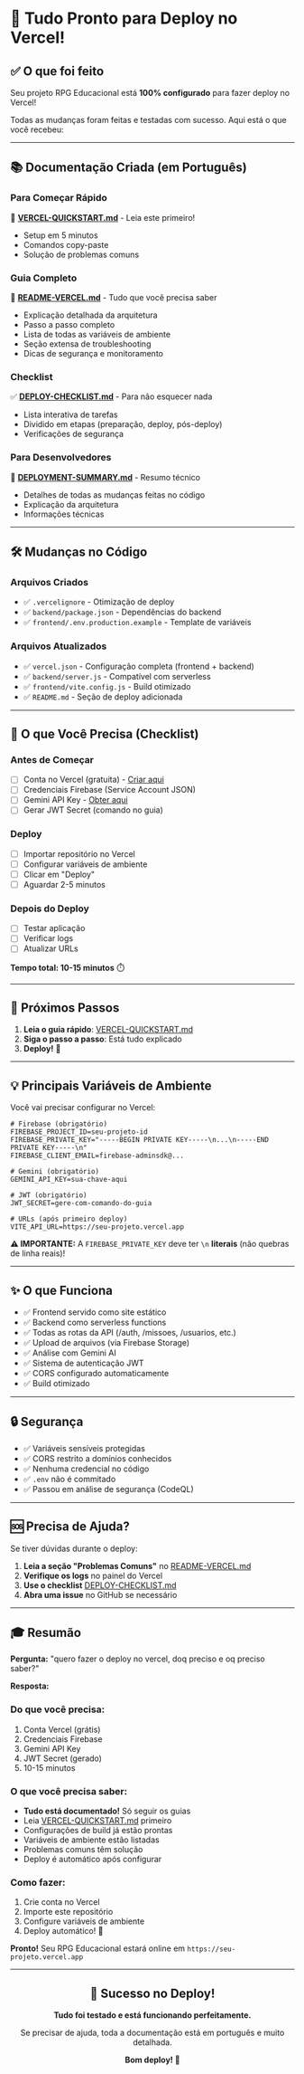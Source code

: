 # 🎉 Tudo Pronto para Deploy no Vercel!

## ✅ O que foi feito

Seu projeto RPG Educacional está **100% configurado** para fazer deploy no Vercel! 

Todas as mudanças foram feitas e testadas com sucesso. Aqui está o que você recebeu:

---

## 📚 Documentação Criada (em Português)

### Para Começar Rápido
🚀 **[VERCEL-QUICKSTART.md](VERCEL-QUICKSTART.md)** - Leia este primeiro!
- Setup em 5 minutos
- Comandos copy-paste
- Solução de problemas comuns

### Guia Completo
📖 **[README-VERCEL.md](README-VERCEL.md)** - Tudo que você precisa saber
- Explicação detalhada da arquitetura
- Passo a passo completo
- Lista de todas as variáveis de ambiente
- Seção extensa de troubleshooting
- Dicas de segurança e monitoramento

### Checklist
✅ **[DEPLOY-CHECKLIST.md](DEPLOY-CHECKLIST.md)** - Para não esquecer nada
- Lista interativa de tarefas
- Dividido em etapas (preparação, deploy, pós-deploy)
- Verificações de segurança

### Para Desenvolvedores
🔧 **[DEPLOYMENT-SUMMARY.md](DEPLOYMENT-SUMMARY.md)** - Resumo técnico
- Detalhes de todas as mudanças feitas no código
- Explicação da arquitetura
- Informações técnicas

---

## 🛠️ Mudanças no Código

### Arquivos Criados
- ✅ `.vercelignore` - Otimização de deploy
- ✅ `backend/package.json` - Dependências do backend
- ✅ `frontend/.env.production.example` - Template de variáveis

### Arquivos Atualizados
- ✅ `vercel.json` - Configuração completa (frontend + backend)
- ✅ `backend/server.js` - Compatível com serverless
- ✅ `frontend/vite.config.js` - Build otimizado
- ✅ `README.md` - Seção de deploy adicionada

---

## 🎯 O que Você Precisa (Checklist)

### Antes de Começar
- [ ] Conta no Vercel (gratuita) - [Criar aqui](https://vercel.com)
- [ ] Credenciais Firebase (Service Account JSON)
- [ ] Gemini API Key - [Obter aqui](https://makersuite.google.com/app/apikey)
- [ ] Gerar JWT Secret (comando no guia)

### Deploy
- [ ] Importar repositório no Vercel
- [ ] Configurar variáveis de ambiente
- [ ] Clicar em "Deploy"
- [ ] Aguardar 2-5 minutos

### Depois do Deploy
- [ ] Testar aplicação
- [ ] Verificar logs
- [ ] Atualizar URLs

**Tempo total: 10-15 minutos** ⏱️

---

## 🚀 Próximos Passos

1. **Leia o guia rápido**: [VERCEL-QUICKSTART.md](VERCEL-QUICKSTART.md)
2. **Siga o passo a passo**: Está tudo explicado
3. **Deploy!** 🎉

---

## 💡 Principais Variáveis de Ambiente

Você vai precisar configurar no Vercel:

```env
# Firebase (obrigatório)
FIREBASE_PROJECT_ID=seu-projeto-id
FIREBASE_PRIVATE_KEY="-----BEGIN PRIVATE KEY-----\n...\n-----END PRIVATE KEY-----\n"
FIREBASE_CLIENT_EMAIL=firebase-adminsdk@...

# Gemini (obrigatório)
GEMINI_API_KEY=sua-chave-aqui

# JWT (obrigatório)
JWT_SECRET=gere-com-comando-do-guia

# URLs (após primeiro deploy)
VITE_API_URL=https://seu-projeto.vercel.app
```

**⚠️ IMPORTANTE:** A `FIREBASE_PRIVATE_KEY` deve ter `\n` **literais** (não quebras de linha reais)!

---

## ✨ O que Funciona

- ✅ Frontend servido como site estático
- ✅ Backend como serverless functions
- ✅ Todas as rotas da API (/auth, /missoes, /usuarios, etc.)
- ✅ Upload de arquivos (via Firebase Storage)
- ✅ Análise com Gemini AI
- ✅ Sistema de autenticação JWT
- ✅ CORS configurado automaticamente
- ✅ Build otimizado

---

## 🔒 Segurança

- ✅ Variáveis sensíveis protegidas
- ✅ CORS restrito a domínios conhecidos
- ✅ Nenhuma credencial no código
- ✅ `.env` não é commitado
- ✅ Passou em análise de segurança (CodeQL)

---

## 🆘 Precisa de Ajuda?

Se tiver dúvidas durante o deploy:

1. **Leia a seção "Problemas Comuns"** no [README-VERCEL.md](README-VERCEL.md)
2. **Verifique os logs** no painel do Vercel
3. **Use o checklist** [DEPLOY-CHECKLIST.md](DEPLOY-CHECKLIST.md)
4. **Abra uma issue** no GitHub se necessário

---

## 🎓 Resumão

**Pergunta:** "quero fazer o deploy no vercel, doq preciso e oq preciso saber?"

**Resposta:**

### Do que você precisa:
1. Conta Vercel (grátis)
2. Credenciais Firebase
3. Gemini API Key
4. JWT Secret (gerado)
5. 10-15 minutos

### O que você precisa saber:
- **Tudo está documentado!** Só seguir os guias
- Leia [VERCEL-QUICKSTART.md](VERCEL-QUICKSTART.md) primeiro
- Configurações de build já estão prontas
- Variáveis de ambiente estão listadas
- Problemas comuns têm solução
- Deploy é automático após configurar

### Como fazer:
1. Crie conta no Vercel
2. Importe este repositório
3. Configure variáveis de ambiente
4. Deploy automático! 🚀

**Pronto!** Seu RPG Educacional estará online em `https://seu-projeto.vercel.app`

---

<div align="center">

## 🌟 Sucesso no Deploy!

**Tudo foi testado e está funcionando perfeitamente.**

Se precisar de ajuda, toda a documentação está em português e muito detalhada.

**Bom deploy! 🚀**

</div>
